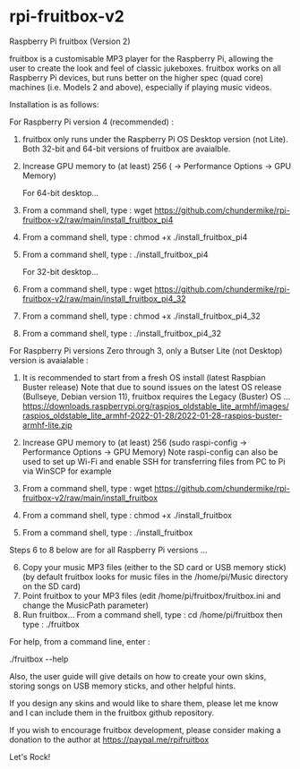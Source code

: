 # rpi-fruitbox-v2
Raspberry Pi fruitbox (Version 2)

fruitbox is a customisable MP3 player for the Raspberry Pi, allowing the user to create the look and feel of classic jukeboxes.
fruitbox works on all Raspberry Pi devices, but runs better on the higher spec (quad core) machines (i.e. Models 2 and above),
especially if playing music videos.

Installation is as follows:

For Raspberry Pi version 4 (recommended) :

1. fruitbox only runs under the Raspberry Pi OS Desktop version (not Lite).  Both 32-bit and 64-bit versions of fruitbox are avaialble.
2. Increase GPU memory to (at least) 256 ( -> Performance Options -> GPU Memory)
    
   For 64-bit desktop...

3. From a command shell, type : wget https://github.com/chundermike/rpi-fruitbox-v2/raw/main/install_fruitbox_pi4
4. From a command shell, type : chmod +x ./install_fruitbox_pi4
5. From a command shell, type : ./install_fruitbox_pi4

   For 32-bit desktop...

3. From a command shell, type : wget https://github.com/chundermike/rpi-fruitbox-v2/raw/main/install_fruitbox_pi4_32
4. From a command shell, type : chmod +x ./install_fruitbox_pi4_32
5. From a command shell, type : ./install_fruitbox_pi4_32

    
For Raspberry Pi versions Zero through 3, only a Butser Lite (not Desktop) version is avaialable :

1. It is recommended to start from a fresh OS install (latest Raspbian Buster release)
   Note that due to sound issues on the latest OS release (Bullseye, Debian version 11), fruitbox requires the Legacy (Buster) OS ...
   https://downloads.raspberrypi.org/raspios_oldstable_lite_armhf/images/raspios_oldstable_lite_armhf-2022-01-28/2022-01-28-raspios-buster-armhf-lite.zip

2. Increase GPU memory to (at least) 256 (sudo raspi-config -> Performance Options -> GPU Memory)
   Note raspi-config can also be used to set up Wi-Fi and enable SSH for transferring files from PC to Pi via WinSCP for example
3. From a command shell, type : wget https://github.com/chundermike/rpi-fruitbox-v2/raw/main/install_fruitbox
4. From a command shell, type : chmod +x ./install_fruitbox
5. From a command shell, type : ./install_fruitbox


Steps 6 to 8 below are for all Raspberry Pi versions ...

6. Copy your music MP3 files (either to the SD card or USB memory stick)
   (by default fruitbox looks for music files in the /home/pi/Music directory on the SD card)
7. Point fruitbox to your MP3 files (edit /home/pi/fruitbox/fruitbox.ini and change the MusicPath parameter)
8. Run fruitbox...
   From a command shell, type : cd /home/pi/fruitbox
   then type : ./fruitbox
   

For help, from a command line, enter :

  ./fruitbox --help


Also, the user guide will give details on how to create your own skins, storing songs on USB memory sticks, and other helpful hints.

If you design any skins and would like to share them, please let me know and I can include them in the fruitbox github
repository.

If you wish to encourage fruitbox development, please consider making a donation to the author at https://paypal.me/rpifruitbox

Let's Rock!
